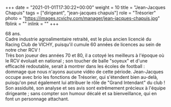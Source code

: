 +++
date = "2021-01-01T17:30:22+00:00"
weight = 10
title = "Jean-Jacques Chapuis"
tags = ["dirigeant", "jean-jacques chapuis"]
role = "Trésorier"
photo = "https://images.rcvichy.com/manager/jean-jacques-chapuis.jpg"
fblink = ""
inlink = ""
+++

68 ans.  
Cadre industrie agroalimentaire retraité, est le plus ancien licencié du Racing Club de VICHY, puisqu'il cumule 60 années de licences au sein de notre cher RCV !  
Très bon joueur des années 70 et 80, il a cotoyé les meilleurs à l'époque où le RCV évoluait en national ; son toucher de balle "soyeux" et d'une efficacité redoutable, serait à montrer dans les écoles de football : dommage que nous n'ayons aucune vidéo de cette période.
Jean-Jacques occupe avec brio les fonctions de Trésorier, qui s'étendent bien au-delà, puisqu'on peut également lui attribuer le rôle de "Grand Intendant" du club ! Son assiduité, son analyse et ses avis sont extrêmement précieux à l'équipe dirigeante ; sans compter son humour décalé et sa bienveillance, qui en font un personnage attachant.
